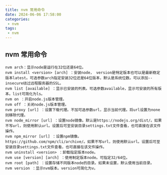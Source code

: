 ```yaml
---
title: nvm 常用命令
date: 2024-06-06 17:58:00
categories:
 - nvm
tags:
 - nvm
---
```


## nvm 常用命令

    nvm arch：显示node是运行在32位还是64位。
    nvm install <version> [arch] ：安装node， version是特定版本也可以是最新稳定版本latest。可选参数arch指定安装32位还是64位版本，默认是系统位数。可以添加--insecure绕过远程服务器的SSL。
    nvm list [available] ：显示已安装的列表。可选参数available，显示可安装的所有版本。list可简化为ls。
    nvm on ：开启node.js版本管理。
    nvm off ：关闭node.js版本管理。
    nvm proxy [url] ：设置下载代理。不加可选参数url，显示当前代理。将url设置为none则移除代理。
    nvm node_mirror [url] ：设置node镜像。默认是https://nodejs.org/dist/。如果不写url，则使用默认url。设置后可至安装目录settings.txt文件查看，也可直接在该文件操作。
    nvm npm_mirror [url] ：设置npm镜像。https://github.com/npm/cli/archive/。如果不写url，则使用默认url。设置后可至安装目录settings.txt文件查看，也可直接在该文件操作。
    nvm uninstall <version> ：卸载指定版本node。
    nvm use [version] [arch] ：使用制定版本node。可指定32/64位。
    nvm root [path] ：设置存储不同版本node的目录。如果未设置，默认使用当前目录。
    nvm version ：显示nvm版本。version可简化为v。

